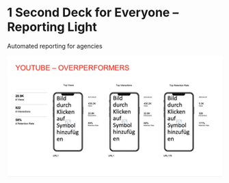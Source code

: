 # 1 Second Deck for Everyone – Reporting Light

Automated reporting for agencies

![- Bild vom Output -](https://github.com/FINII-Apps/one-second-decks-report-light/blob/main/output/screenshot.png?raw=true "Output of Script")

 
